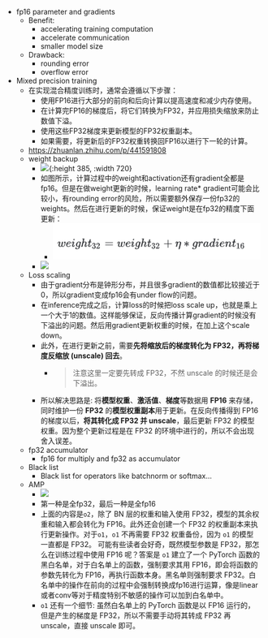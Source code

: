 - fp16 parameter and gradients
	- Benefit:
		- accelerating training computation
		- accelerate communication
		- smaller model size
	- Drawback:
		- rounding error
		- overflow error
- Mixed precision training
	- 在实现混合精度训练时，通常会遵循以下步骤：
		- 使用FP16进行大部分的前向和后向计算以提高速度和减少内存使用。
		- 在计算完FP16的梯度后，将它们转换为FP32，并应用损失缩放来防止数值下溢。
		- 使用这些FP32梯度来更新模型的FP32权重副本。
		- 如果需要，将更新后的FP32权重转换回FP16以进行下一轮的计算。
	- https://zhuanlan.zhihu.com/p/441591808
	- weight backup
		- ![](https://pic2.zhimg.com/80/v2-723c1d3de5f3730e94301735252ac581_720w.webp){:height 385, :width 720}
		- 如图所示，计算过程中的weight和activation还有gradient全都是fp16。但是在做weight更新的时候，learning rate* gradient可能会比较小，有rounding error的风险，所以需要额外保存一份fp32的weights。然后在进行更新的时候，保证weight是在fp32的精度下面更新：
			- ![image.png](../assets/image_1704532153231_0.png)
		- ![](https://pic1.zhimg.com/80/v2-0362d361b569a65bacfe016d9d190658_720w.webp)
	- Loss scaling
		- 由于gradient分布是钟形分布，并且很多gradient的数值都比较接近于0，所以gradient变成fp16会有under flow的问题。
		- 在inference完成之后，计算loss的时候把loss scale up，也就是乘上一个大于1的数值。这样能够保证，反向传播计算gradient的时候没有下溢出的问题。然后用gradient更新权重的时候，在加上这个scale down。
		- 此外，在进行更新之前，需要**先将缩放后的梯度转化为 FP32，再将梯度反缩放 (unscale) 回去**。
			- > 注意这里一定要先转成 FP32，不然 unscale 的时候还是会下溢出。
		- 所以解决思路是: 将**模型权重**、**激活值**、**梯度**等数据用 **FP16** 来存储，同时维护一份 **FP32** 的**模型权重副本**用于更新。在反向传播得到 FP16 的梯度以后，**将其转化成 FP32 并 unscale**，最后更新 FP32 的模型权重。因为整个更新过程是在 FP32 的环境中进行的，所以不会出现舍入误差。
	- fp32 accumulator
		- fp16 for multiply and fp32 as accumulator
	- Black list
		- Black list for operators like batchnorm or softmax...
	- AMP
		- ![](https://pic3.zhimg.com/80/v2-7dcd15731a4086b8de82623b3b326e9a_720w.webp)
		- 第一种是全fp32，最后一种是全fp16
		- 上面的内容是`o2`，除了 BN 层的权重和输入使用 FP32，模型的其余权重和输入都会转化为 FP16。此外还会创建一个 FP32 的权重副本来执行更新操作。对于`o1`，`o1` 不再需要 FP32 权重备份，因为 `o1` 的模型一直都是 FP32。 可能有些读者会好奇，既然模型参数是 FP32，那怎么在训练过程中使用 FP16 呢？答案是 `o1` 建立了一个 PyTorch 函数的黑白名单，对于白名单上的函数，强制要求其用 FP16，即会将函数的参数先转化为 FP16，再执行函数本身。黑名单则强制要求 FP32。白名单中的操作在前向的过程中会强制转换成fp16进行运算，像是linear或者conv等对于精度特别不敏感的操作可以加到白名单中。
		- `o1` 还有一个细节: 虽然白名单上的 PyTorch 函数是以 FP16 运行的，但是产生的梯度是 FP32，所以不需要手动将其转成 FP32 再 unscale，直接 unscale 即可。